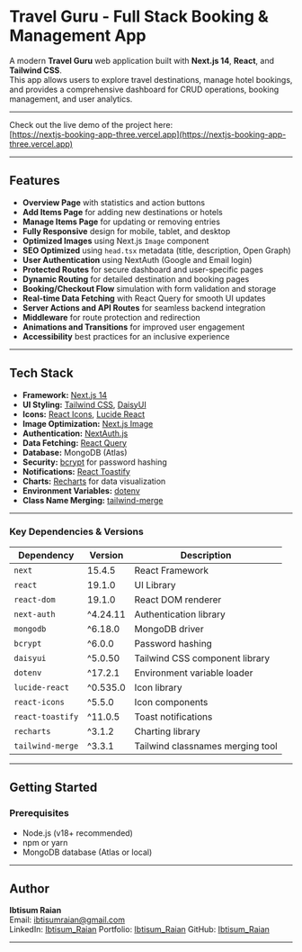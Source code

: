 # Travel Guru - Full Stack Booking & Management App

A modern **Travel Guru** web application built with **Next.js 14**, **React**, and **Tailwind CSS**.  
This app allows users to explore travel destinations, manage hotel bookings, and provides a comprehensive dashboard for CRUD operations, booking management, and user analytics.

---

Check out the live demo of the project here:  
[https://nextjs-booking-app-three.vercel.app](https://nextjs-booking-app-three.vercel.app)

---

## Features

- **Overview Page** with statistics and action buttons  
- **Add Items Page** for adding new destinations or hotels  
- **Manage Items Page** for updating or removing entries  
- **Fully Responsive** design for mobile, tablet, and desktop  
- **Optimized Images** using Next.js `Image` component  
- **SEO Optimized** using `head.tsx` metadata (title, description, Open Graph)  
- **User Authentication** using NextAuth (Google and Email login)  
- **Protected Routes** for secure dashboard and user-specific pages  
- **Dynamic Routing** for detailed destination and booking pages  
- **Booking/Checkout Flow** simulation with form validation and storage  
- **Real-time Data Fetching** with React Query for smooth UI updates  
- **Server Actions and API Routes** for seamless backend integration  
- **Middleware** for route protection and redirection  
- **Animations and Transitions** for improved user engagement  
- **Accessibility** best practices for an inclusive experience  

---

## Tech Stack

- **Framework:** [Next.js 14](https://nextjs.org/)  
- **UI Styling:** [Tailwind CSS](https://tailwindcss.com/), [DaisyUI](https://daisyui.com/)  
- **Icons:** [React Icons](https://react-icons.github.io/react-icons/), [Lucide React](https://lucide.dev/)  
- **Image Optimization:** [Next.js Image](https://nextjs.org/docs/api-reference/next/image)  
- **Authentication:** [NextAuth.js](https://next-auth.js.org/)  
- **Data Fetching:** [React Query](https://tanstack.com/query/latest)  
- **Database:** MongoDB (Atlas)  
- **Security:** [bcrypt](https://www.npmjs.com/package/bcrypt) for password hashing  
- **Notifications:** [React Toastify](https://fkhadra.github.io/react-toastify/introduction)  
- **Charts:** [Recharts](https://recharts.org/en-US) for data visualization  
- **Environment Variables:** [dotenv](https://www.npmjs.com/package/dotenv)  
- **Class Name Merging:** [tailwind-merge](https://github.com/dcastil/tailwind-merge)  

---

### Key Dependencies & Versions

| Dependency      | Version   | Description                       |
|-----------------|-----------|-----------------------------------|
| `next`          | 15.4.5    | React Framework                   |
| `react`         | 19.1.0    | UI Library                        |
| `react-dom`     | 19.1.0    | React DOM renderer                |
| `next-auth`     | ^4.24.11  | Authentication library            |
| `mongodb`       | ^6.18.0   | MongoDB driver                    |
| `bcrypt`        | ^6.0.0    | Password hashing                  |
| `daisyui`       | ^5.0.50   | Tailwind CSS component library    |
| `dotenv`        | ^17.2.1   | Environment variable loader       |
| `lucide-react`  | ^0.535.0  | Icon library                      |
| `react-icons`   | ^5.5.0    | Icon components                   |
| `react-toastify`| ^11.0.5   | Toast notifications               |
| `recharts`      | ^3.1.2    | Charting library                  |
| `tailwind-merge`| ^3.3.1    | Tailwind classnames merging tool  |

---

## Getting Started

### Prerequisites

- Node.js (v18+ recommended)  
- npm or yarn  
- MongoDB database (Atlas or local)

---

##  Author

**Ibtisum Raian**  
Email: ibtisumraian@gmail.com  
LinkedIn: [Ibtisum_Raian](https://www.linkedin.com/in/ibtisumraian)
Portfolio: [Ibtisum_Raian](https://ibtisum-raian.web.app)
GitHub: [Ibtisum_Raian](https://github.com/Ibtisumraian)

---
